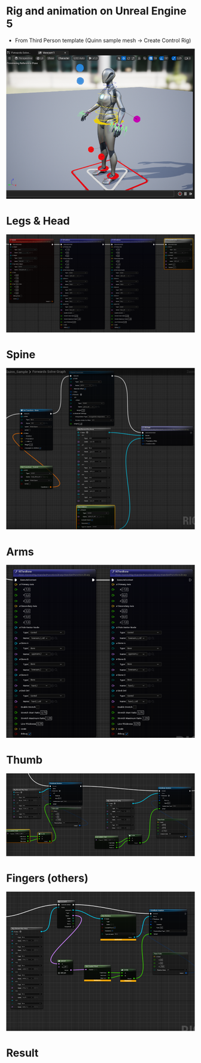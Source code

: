 # Rig and animation on Unreal Engine 5 

- From Third Person template (Quinn sample mesh -> Create Control Rig)

![](./images/perspec_rigged_mesh.PNG)

# Legs & Head
![](./images/legs.PNG)
# Spine
![](./images/spine.PNG)
# Arms
![](./images/arms.PNG)
# Thumb
![](./images/thumb.PNG)
# Fingers (others)
![](./images/normal_fingers.PNG)

# Result
